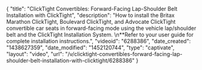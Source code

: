 {
    "title": "ClickTight Convertibles: Forward-Facing Lap-Shoulder Belt Installation with ClickTight",
    "description": "How to install the Britax Marathon ClickTight, Boulevard ClickTight, and Advocate ClickTight convertible car seats in forward-facing mode using the vehicle lap\/shoulder belt and the ClickTight Installation System. \n**Refer to your user guide for complete installation instructions.",
    "videoid": "6288386",
    "date_created": "1438627359",
    "date_modified": "1452120744",
    "type": "captivate",
    "layout": "video",
    "url": "\/v\/clicktight-convertibles-forward-facing-lap-shoulder-belt-installation-with-clicktight\/6288386"
}